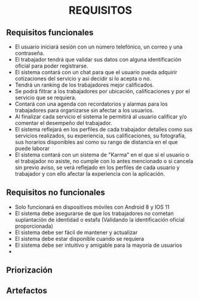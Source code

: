 ﻿<center><h1>REQUISITOS</h1></center>

## Requisitos funcionales        

 - El usuario iniciará sesión con un número telefónico, un correo y una contraseña.
 - El trabajador tendrá que validar sus datos con alguna identificación oficial para poder registrarse.
 - El sistema contará con un chat para que el usuario pueda adquirir cotizaciones del servicio y asi decidir si lo acepta o no.
 - Tendrá un ranking de los trabajadores mejor calificados.
 - Se podrá filtrar a los trabajadores por ubicación, calificaciones y por el servicio que se requiera.
 - Contará con una agenda con recordatorios y alarmas para los trabajadores para organizarse sin afectar a los usuarios.
 - Al finalizar cada servicio el sistema le permitirá al usuario calificar y/o comentar el desempeño del trabajador.
 - El sistema reflejará en los perfiles de cada trabajador detalles como sus servicios realizados, su experiencia, sus calificaciones, su fotografía, sus horarios disponibles asi como su rango de distancia en el que puede laborar
 - El sistema contará con un sistema de "Karma" en el que si el usuario o el trabajador no asiste, no cumple con lo antes mencionado o si cancela sin previo aviso, se verá reflejado en los perfiles de cada usuario y trabajador y con ello afectar la experiencia con la aplicación.

 

## Requisitos no funcionales

 - Solo funcionará en dispositivos móviles con Android 8 y IOS 11
 - El sistema debe asegurarse de que los trabajadores no cometan suplantación de identidad o estafa (Validando la identificación oficial proporcionada)
 - El sistema debe ser fácil de mantener y actualizar 
 - El sistema debe estar disponible cuando se requiera
 - El sistema debe ser intuitivo y amigable para la mayoría de usuarios
 - 

## Priorización

## Artefactos

<!--stackedit_data:
eyJoaXN0b3J5IjpbOTAwNzQxMjgxLC02NjE4MTUwNzksLTkyOD
Y3ODc1MSwxOTU2NDM1ODQxLC0xNzc3NTg5NjRdfQ==
-->